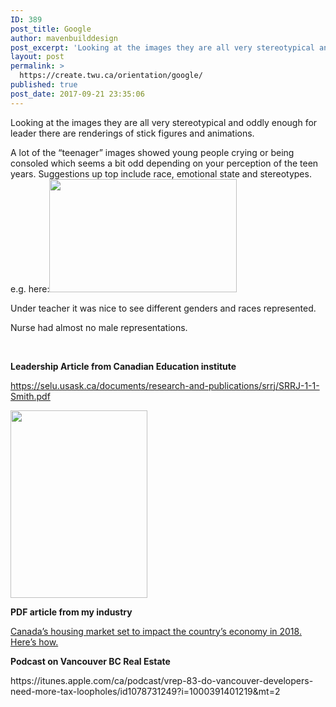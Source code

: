 ```yaml
---
ID: 389
post_title: Google
author: mavenbuilddesign
post_excerpt: 'Looking at the images they are all very stereotypical and oddly enough for leader there are renderings of stick figures and animations.&nbsp; A lot of the &ldquo;teenager&rdquo; images showed young people crying or being consoled which seems a bit odd depending on your perception of the teen years. Suggestions up top include race, emotional state &hellip; <p><a href="https://create.twu.ca/mavenbuilddesign/2017/09/22/google/">Continue reading<span> "Google"</span></a></p>'
layout: post
permalink: >
  https://create.twu.ca/orientation/google/
published: true
post_date: 2017-09-21 23:35:06
---
```

<p>Looking at the images they are all very stereotypical and oddly enough for leader there are renderings of stick figures and animations.&nbsp;</p>
<p>A lot of the &#8220;teenager&#8221; images showed young people crying or being consoled which seems a bit odd depending on your perception of the teen years. Suggestions up top include race, emotional state and stereotypes. e.g. here:<img class="size-medium wp-image-3151 alignright" src="http://create.twu.ca/mavenbuilddesign/files/2017/09/Screen-Shot-2017-09-21-at-11.05.31-PM-300x181.png" alt="" width="300" height="181" srcset="https://create.twu.ca/mavenbuilddesign/files/2017/09/Screen-Shot-2017-09-21-at-11.05.31-PM-300x181.png 300w, https://create.twu.ca/mavenbuilddesign/files/2017/09/Screen-Shot-2017-09-21-at-11.05.31-PM-768x462.png 768w, https://create.twu.ca/mavenbuilddesign/files/2017/09/Screen-Shot-2017-09-21-at-11.05.31-PM-1024x616.png 1024w" sizes="(max-width: 300px) 100vw, 300px" /></p>
<p>Under teacher it was nice to see different genders and races represented.</p>
<p>Nurse had almost no male representations.&nbsp;</p>
<p>&nbsp;</p>
<p><strong>Leadership Article from Canadian Education institute</strong></p>
<p><a href="https://selu.usask.ca/documents/research-and-publications/srrj/SRRJ-1-1-Smith.pdf">https://selu.usask.ca/documents/research-and-publications/srrj/SRRJ-1-1-Smith.pdf</a></p>
<p><img class="alignnone size-medium wp-image-3152" src="http://create.twu.ca/mavenbuilddesign/files/2017/09/Screen-Shot-2017-09-21-at-11.17.26-PM-219x300.png" alt="" width="219" height="300" srcset="https://create.twu.ca/mavenbuilddesign/files/2017/09/Screen-Shot-2017-09-21-at-11.17.26-PM-219x300.png 219w, https://create.twu.ca/mavenbuilddesign/files/2017/09/Screen-Shot-2017-09-21-at-11.17.26-PM-768x1054.png 768w, https://create.twu.ca/mavenbuilddesign/files/2017/09/Screen-Shot-2017-09-21-at-11.17.26-PM-746x1024.png 746w, https://create.twu.ca/mavenbuilddesign/files/2017/09/Screen-Shot-2017-09-21-at-11.17.26-PM.png 832w" sizes="(max-width: 219px) 100vw, 219px" /></p>
<p><strong>PDF article from my industry</strong></p>
<p><a href="http://create.twu.ca/mavenbuilddesign/files/2017/09/Canadas-housing-market-set-to-impact-the-countrys-economy-in-2018.-Heres-how..pdf">Canada&#8217;s housing market set to impact the country&#8217;s economy in 2018. Here&#8217;s how.</a></p>
<p><strong>Podcast on Vancouver BC Real Estate</strong></p>
<p>https://itunes.apple.com/ca/podcast/vrep-83-do-vancouver-developers-need-more-tax-loopholes/id1078731249?i=1000391401219&#038;mt=2</p>